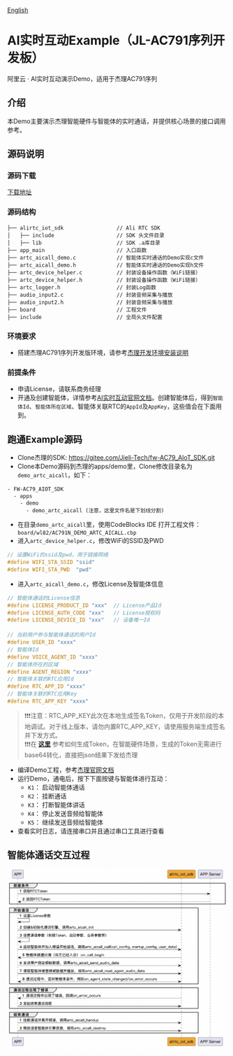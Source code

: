 [English](README_English.md)

# AI实时互动Example（JL-AC791序列开发板）
阿里云 · AI实时互动演示Demo，适用于杰理AC791序列

## 介绍
本Demo主要演示杰理智能硬件与智能体的实时通话，并提供核心场景的接口调用参考。

## 源码说明

### 源码下载
[下载地址](https://github.com/MediaBox-Demos/amdemos-lot-aicall/tree/main/jl-ac791)

### 源码结构
```
├── alirtc_iot_sdk                 // Ali RTC SDK
│   ├── include                    // SDK 头文件目录
│   ├── lib                        // SDK .a库目录
├── app_main                       // 入口函数
├── artc_aicall_demo.c             // 智能体实时通话的Demo实现c文件
├── artc_aicall_demo.h             // 智能体实时通话的Demo实现h文件
├── artc_device_helper.c           // 封装设备操作函数（WiFi链接）
├── artc_device_helper.h           // 封装设备操作函数（WiFi链接）
├── artc_logger.h                  // 封装Log函数
├── audio_input2.c                 // 封装音频采集与播放
├── audio_input2.h                 // 封装音频采集与播放
├── board                          // 工程文件
├── include                        // 全局头文件配置

```

### 环境要求
- 搭建杰理AC791序列开发版环境，请参考[杰理开发环境安装说明](https://doc.zh-jieli.com/AC79/zh-cn/master/getting_started/environmental_install/index.html)


### 前提条件
- 申请License，请联系商务经理
- 开通及创建智能体，详情参考[AI实时互动官网文档](https://help.aliyun.com/zh/ims/user-guide/create-agents-for-audio-and-video-calls)。创建智能体后，得到`智能体Id`、`智能体所在区域`、智能体关联RTC的`AppId`及`AppKey`，这些值会在下面用到。

## 跑通Example源码

- Clone杰理的SDK: https://gitee.com/Jieli-Tech/fw-AC79_AIoT_SDK.git
- Clone本Demo源码到杰理的apps/demo里，Clone修改目录名为`demo_artc_aicall`，如下：
```
- FW-AC79_AIOT_SDK
  - apps
    - demo
      - demo_artc_aicall (注意，这里文件名是下划线分割)
```

- 在目录`demo_artc_aicall`里，使用CodeBlocks IDE 打开工程文件：`board/wl82/AC791N_DEMO_ARTC_AICALL.cbp`
- 进入`artc_device_helper.c`，修改WiFi的SSID及PWD
```c
// 设置WiFi的ssid及pwd，用于链接网络
#define WIFI_STA_SSID "ssid"
#define WIFI_STA_PWD  "pwd"
```

- 进入`artc_aicall_demo.c`，修改License及智能体信息
```c
// 智能体通话的License信息
#define LICENSE_PRODUCT_ID "xxx"  // License产品Id
#define LICENSE_AUTH_CODE "xxx"   // License授权码
#define LICENSE_DEVICE_ID "xxx"   // 设备唯一Id

// 当前用户参与智能体通话的用户Id
#define USER_ID "xxxx"               
// 智能体Id
#define VOICE_AGENT_ID "xxxx"
// 智能体所在的区域
#define AGENT_REGION "xxxx"
// 智能体关联的RTC应用Id
#define RTC_APP_ID "xxxx"
// 智能体关联的RTC应用Key
#define RTC_APP_KEY "xxxx"

```
> ❗❗❗注意：RTC_APP_KEY此次在本地生成签名Token，仅用于开发阶段的本地调试。对于线上版本，请勿内置RTC_APP_KEY，请使用服务端生成签名并下发方式。    
> ❗❗❗在 [**这里**](https://help.aliyun.com/zh/ims/user-guide/generate-artc-authentication-token?spm=a2c4g.11186623.help-menu-193643.d_2_5_7_2_3.33a578b03GRPer&scm=20140722.H_2922636._.OR_help-T_cn~zh-V_1) 参考如何生成Token，在智能硬件场景，生成的Token无需进行base64转化，直接把json结果下发给杰理

- 编译Demo工程，参考[杰理官网文档](https://doc.zh-jieli.com/AC79/zh-cn/master/getting_started/project_download/download.html)
- 运行Demo，通电后，按下下面按键与智能体进行互动：
    - `K1`： 启动智能体通话
    - `K2`： 挂断通话
    - `K3`： 打断智能体讲话
    - `K4`： 停止发送音频给智能体
    - `K5`： 继续发送音频给智能体
- 查看实时日志，请连接串口并且通过串口工具进行查看


## 智能体通话交互过程

<p align="center">
  <img src="./aicall.jpg"/>
</p>

